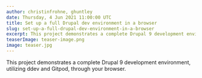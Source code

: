 ```yaml
---
author: christinfrohne, ghuntley
date: Thursday, 4 Jun 2021 11:00:00 UTC
title: Set up a full Drupal dev environment in a browser
slug: set-up-a-full-drupal-dev-environment-in-a-browser
excerpt: This project demonstrates a complete Drupal 9 development environment, utilizing ddev and Gitpod, through your browser.
teaserImage: teaser-image.png
image: teaser.jpg
---
```


This project demonstrates a complete Drupal 9 development environment, utilizing ddev and Gitpod, through your browser.
